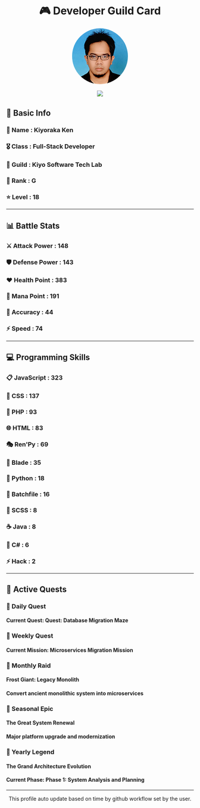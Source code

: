 <div align="center">

# 🎮 Developer Guild Card

<!-- Replace with your profile image -->
<img src="./assets/profile.png" width="150" height="150" style="border-radius: 50%"/>

![](https://komarev.com/ghpvc/?username=Kiyoraka&style=flat)
</div>

##  📌 Basic Info
### 👤 Name : Kiyoraka Ken
### 🎖️ Class : Full-Stack Developer
### 🎪 Guild : Kiyo Software Tech Lab 
### 🔰 Rank : G 
### ⭐ Level : 18

---
## 📊 Battle Stats

### ⚔️ Attack Power  : 148 
### 🛡️ Defense Power : 143 
### ❤️ Health Point  : 383 
### 🔮 Mana Point    : 191 
### 🎯 Accuracy      : 44 
### ⚡ Speed         : 74

---
## 💻 Programming Skills

### 📋 JavaScript : 323
### 🎨 CSS : 137
### 🐘 PHP : 93
### 🌐 HTML : 83
### 🎭 Ren'Py : 69
### 📝 Blade : 35
### 🐍 Python : 18
### 📝 Batchfile : 16
### 💅 SCSS : 8
### ☕ Java : 8
### 🎯 C# : 6
### ⚡ Hack : 2

---
## 📜 Active Quests

### 🌅 Daily Quest

#### Current Quest: Quest: Database Migration Maze

### 📅 Weekly Quest
#### Current Mission: Microservices Migration Mission

### 🌙 Monthly Raid
#### Frost Giant: Legacy Monolith
#### Convert ancient monolithic system into microservices

### 🌠 Seasonal Epic
#### The Great System Renewal
#### Major platform upgrade and modernization

### 👑 Yearly Legend
#### The Grand Architecture Evolution
#### Current Phase: Phase 1: System Analysis and Planning

---
<div align="center">
  This profile auto update based on time by github workflow set by the user.
</div>